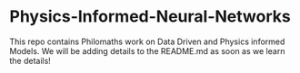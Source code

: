 # Physics-Informed-Neural-Networks
This repo contains Philomaths work on Data Driven and Physics informed Models.
We will be adding details to the README.md as soon as we learn the details! 
